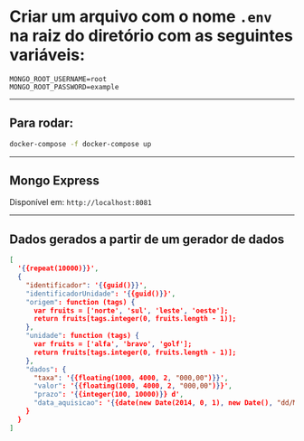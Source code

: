 # Criar um arquivo com o nome `.env` na raiz do diretório com as seguintes variáveis:

```
MONGO_ROOT_USERNAME=root
MONGO_ROOT_PASSWORD=example
```

---

## Para rodar:

```sh
docker-compose -f docker-compose up
```

---

## Mongo Express

Disponível em:  `http://localhost:8081`

---

## Dados gerados a partir de um gerador de dados

```JSON
[
  '{{repeat(10000)}}',
  {
    "identificador": '{{guid()}}',
    "identificadorUnidade": '{{guid()}}',
    "origem": function (tags) {
      var fruits = ['norte', 'sul', 'leste', 'oeste'];
      return fruits[tags.integer(0, fruits.length - 1)];
    },
    "unidade": function (tags) {
      var fruits = ['alfa', 'bravo', 'golf'];
      return fruits[tags.integer(0, fruits.length - 1)];
    },
    "dados": {
      "taxa": '{{floating(1000, 4000, 2, "000,00")}}',
      "valor": '{{floating(1000, 4000, 2, "000,00")}}',
      "prazo": '{{integer(100, 10000)}} d',
      "data_aquisicao": '{{date(new Date(2014, 0, 1), new Date(), "dd/MM/YYYY")}}'
    }
  }
]
```


